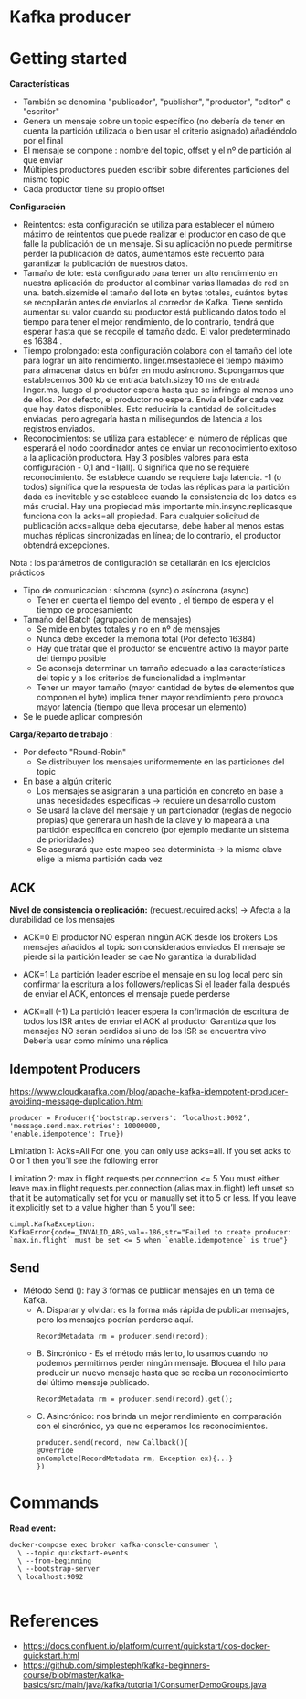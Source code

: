 # Kafka producer

# Getting started

**Características**
- También se denomina "publicador", "publisher", "productor", "editor" o "escritor"
- Genera un mensaje sobre un topic específico (no debería de tener en cuenta la partición utilizada o bien usar el criterio asignado) añadiéndolo por el final
- El mensaje se compone : nombre del topic, offset y el nº de partición al que enviar
- Múltiples productores pueden escribir sobre diferentes particiones del mismo topic
- Cada productor tiene su propio offset

**Configuración**

- Reintentos: esta configuración se utiliza para establecer el número máximo de reintentos que puede realizar el productor en caso de que falle la publicación de un mensaje. Si su aplicación no puede permitirse perder la publicación de datos, aumentamos este recuento para garantizar la publicación de nuestros datos.
- Tamaño de lote: está configurado para tener un alto rendimiento en nuestra aplicación de productor al combinar varias llamadas de red en una. batch.sizemide el tamaño del lote en bytes totales, cuántos bytes se recopilarán antes de enviarlos al corredor de Kafka. Tiene sentido aumentar su valor cuando su productor está publicando datos todo el tiempo para tener el mejor rendimiento, de lo contrario, tendrá que esperar hasta que se recopile el tamaño dado. El valor predeterminado es 16384 .
- Tiempo prolongado: esta configuración colabora con el tamaño del lote para lograr un alto rendimiento. linger.msestablece el tiempo máximo para almacenar datos en búfer en modo asíncrono. Supongamos que establecemos 300 kb de entrada batch.sizey 10 ms de entrada linger.ms, luego el productor espera hasta que se infringe al menos uno de ellos. Por defecto, el productor no espera. Envía el búfer cada vez que hay datos disponibles. Esto reduciría la cantidad de solicitudes enviadas, pero agregaría hasta n milisegundos de latencia a los registros enviados.
- Reconocimientos: se utiliza para establecer el número de réplicas que esperará el nodo coordinador antes de enviar un reconocimiento exitoso a la aplicación productora. Hay 3 posibles valores para esta configuración - 0,1 and -1(all). 0 significa que no se requiere reconocimiento. Se establece cuando se requiere baja latencia. -1 (o todos) significa que la respuesta de todas las réplicas para la partición dada es inevitable y se establece cuando la consistencia de los datos es más crucial.
Hay una propiedad más importante min.insync.replicasque funciona con la acks=all propiedad. Para cualquier solicitud de publicación acks=allque deba ejecutarse, debe haber al menos estas muchas réplicas sincronizadas en línea; de lo contrario, el productor obtendrá excepciones.

Nota : los parámetros de configuración se detallarán en los ejercicios prácticos

- Tipo de comunicación : síncrona (sync) o asíncrona (async)
  - Tener en cuenta el tiempo del evento , el tiempo de espera y el tiempo de procesamiento
- Tamaño del Batch (agrupación de mensajes)
  - Se mide en bytes totales y no en nº de mensajes
  - Nunca debe exceder la memoria total (Por defecto 16384)
  - Hay que tratar que el productor se encuentre activo la mayor parte del tiempo posible
  - Se aconseja determinar un tamaño adecuado a las características del topic y a los criterios de funcionalidad a implmentar
  - Tener un mayor tamaño (mayor cantidad de bytes de elementos que componen el byte) implica tener mayor rendimiento pero provoca mayor latencia (tiempo que lleva procesar un elemento)
- Se le puede aplicar compresión

**Carga/Reparto de trabajo :**
- Por defecto "Round-Robin"
    - Se distribuyen los mensajes uniformemente en las particiones del topic
- En base a algún criterio
    - Los mensajes se asignarán a una partición en concreto en base a unas necesidades específicas -> requiere un desarrollo custom
    - Se usará la clave del mensaje y un particionador (reglas de negocio propias) que generara un hash de la clave y lo mapeará a una partición específica en concreto (por ejemplo mediante un sistema de prioridades)
    - Se asegurará que este mapeo sea determinista -> la misma clave elige la misma partición cada vez
## ACK

**Nivel de consistencia o replicación:** (request.required.acks) -> Afecta a la durabilidad de los mensajes

- ACK=0
El productor NO esperan ningún ACK desde los brokers
Los mensajes añadidos al topic son considerados enviados
El mensaje se pierde si la partición leader se cae
No garantiza la durabilidad
  
- ACK=1
La partición leader escribe el mensaje en su log local pero sin confirmar la escritura a los followers/replicas
Si el leader falla después de enviar el ACK, entonces el mensaje puede perderse
  
- ACK=all (-1)
La partición leader espera la confirmación de escritura de todos los ISR antes de enviar el ACK al productor
Garantiza que los mensajes NO serán perdidos si uno de los ISR se encuentra vivo
Debería usar como mínimo una réplica

## Idempotent Producers
https://www.cloudkarafka.com/blog/apache-kafka-idempotent-producer-avoiding-message-duplication.html

```
producer = Producer({'bootstrap.servers': ‘localhost:9092’,
'message.send.max.retries': 10000000,
'enable.idempotence': True})
```

Limitation 1: Acks=All
For one, you can only use acks=all. If you set acks to 0 or 1 then you’ll see the following error

Limitation 2: max.in.flight.requests.per.connection <= 5
You must either leave max.in.flight.requests.per.connection (alias max.in.flight) left unset so that it be automatically set for you or manually set it to 5 or less. If you leave it explicitly set to a value higher than 5 you’ll see:

````
cimpl.KafkaException: KafkaError{code=_INVALID_ARG,val=-186,str="Failed to create producer: `max.in.flight` must be set <= 5 when `enable.idempotence` is true"}
````

## Send

- Método Send (): hay 3 formas de publicar mensajes en un tema de Kafka. 
  - A. Disparar y olvidar: es la forma más rápida de publicar mensajes, pero los mensajes podrían perderse aquí.
    ````
    RecordMetadata rm = producer.send(record);
    ````
  - B. Sincrónico - Es el método más lento, lo usamos cuando no podemos permitirnos perder ningún mensaje. Bloquea el hilo para producir un nuevo mensaje hasta que se reciba un reconocimiento del último mensaje publicado.
    ````
    RecordMetadata rm = producer.send(record).get();
    ````
  - C. Asincrónico: nos brinda un mejor rendimiento en comparación con el sincrónico, ya que no esperamos los reconocimientos.
    ````
    producer.send(record, new Callback(){
    @Override
    onComplete(RecordMetadata rm, Exception ex){...}
    })
    ````

# Commands

**Read event:**

```
docker-compose exec broker kafka-console-consumer \ 
  \ --topic quickstart-events 
  \ --from-beginning 
  \ --bootstrap-server 
  \ localhost:9092 
        
```

# References

- https://docs.confluent.io/platform/current/quickstart/cos-docker-quickstart.html
- https://github.com/simplesteph/kafka-beginners-course/blob/master/kafka-basics/src/main/java/kafka/tutorial1/ConsumerDemoGroups.java